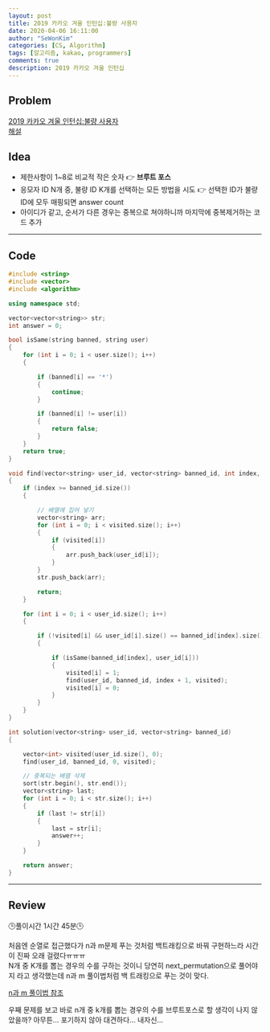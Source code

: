 ```yaml
---
layout: post
title: 2019 카카오 겨울 인턴십:불량 사용자
date: 2020-04-06 16:11:00
author: "SeWonKim"
categories: [CS, Algorithm]
tags: [알고리즘, kakao, programmers]
comments: true
description: 2019 카카오 겨울 인턴십
---
```


## Problem

[2019 카카오 겨울 인턴십:불량 사용자](https://programmers.co.kr/learn/courses/30/lessons/64064)  
[해설](https://tech.kakao.com/2020/04/01/2019-internship-test/)

## Idea

- 제한사항이 1~8로 비교적 작은 숫자 👉 **브루트 포스**
- 응모자 ID N개 중, 불량 ID K개를 선택하는 모든 방법을 시도 👉 선택한 ID가 불량 ID에 모두 매핑되면 answer count
- 아이디가 같고, 순서가 다른 경우는 중복으로 쳐야하니까 마지막에 중복제거하는 코드 추가

---

## Code

```cpp
#include <string>
#include <vector>
#include <algorithm>

using namespace std;

vector<vector<string>> str;
int answer = 0;

bool isSame(string banned, string user)
{
    for (int i = 0; i < user.size(); i++)
    {

        if (banned[i] == '*')
        {
            continue;
        }

        if (banned[i] != user[i])
        {
            return false;
        }
    }
    return true;
}

void find(vector<string> user_id, vector<string> banned_id, int index, vector<int> visited)
{
    if (index >= banned_id.size())
    {

        // 배열에 집어 넣기
        vector<string> arr;
        for (int i = 0; i < visited.size(); i++)
        {
            if (visited[i])
            {
                arr.push_back(user_id[i]);
            }
        }
        str.push_back(arr);

        return;
    }

    for (int i = 0; i < user_id.size(); i++)
    {

        if (!visited[i] && user_id[i].size() == banned_id[index].size())
        {

            if (isSame(banned_id[index], user_id[i]))
            {
                visited[i] = 1;
                find(user_id, banned_id, index + 1, visited);
                visited[i] = 0;
            }
        }
    }
}

int solution(vector<string> user_id, vector<string> banned_id)
{

    vector<int> visited(user_id.size(), 0);
    find(user_id, banned_id, 0, visited);

    // 중복되는 배열 삭제
    sort(str.begin(), str.end());
    vector<string> last;
    for (int i = 0; i < str.size(); i++)
    {
        if (last != str[i])
        {
            last = str[i];
            answer++;
        }
    }

    return answer;
}
```

---

## Review

🕒풀이시간 1시간 45분🕒

처음엔 순열로 접근했다가 n과 m문제 푸는 것처럼 백트래킹으로 바꿔 구현하느라 시간이 진짜 오래 걸렸다ㅠㅠㅠ  
N개 중 K개를 뽑는 경우의 수를 구하는 것이니 당연히 next_permutation으로 풀어야지 라고 생각했는데 n과 m 풀이법처럼 백 트래킹으로 푸는 것이 맞다.

[n과 m 풀이법 참조](https://sewonkimm.github.io/algorithm/2020/03/19/NM.html)

우째 문제를 보고 바로 n개 중 k개를 뽑는 경우의 수를 브루트포스로 할 생각이 나지 않았을까?
아무튼... 포기하지 않아 대견하다... 내자신...
